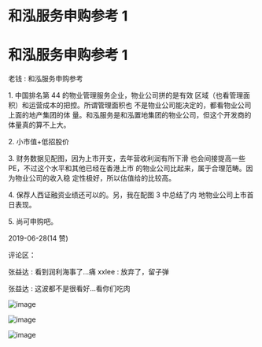 # 和泓服务申购参考 1

# 和泓服务申购参考 1

老钱 : 和泓服务申购参考

1\. 中国排名第 44 的物业管理服务企业，物业公司拼的是有效 区域（也看管理面积）和运营成本的把控。所谓管理面积也 不是物业公司能决定的，都看物业公司上面的地产集团的体 量。和泓服务是和泓置地集团的物业公司，但这个开发商的 体量真的算不上大。

2\. 小市值+低招股价

3\. 财务数据见配图，因为上市开支，去年营收利润有所下滑 也会间接提高一些 PE，不过这个水平和其他已经在香港上市 的物业公司比起来，属于合理范畴。因为物业公司的收入稳 定性极好，所以估值给的比较高。

4\. 保荐人西证融资业绩还可以的。另，我在配图 3 中总结了内 地物业公司上市首日表现。

5\. 尚可申购吧。

2019-06-28(14 赞)

评论区：

张益达 : 看到润利海事了…痛 xxlee : 放弃了，留子弹

张益达 : 这波都不是很看好…看你们吃肉

![image](img/Image_079.png)

![image](img/Image_080.png)

![image](img/Image_081.png)